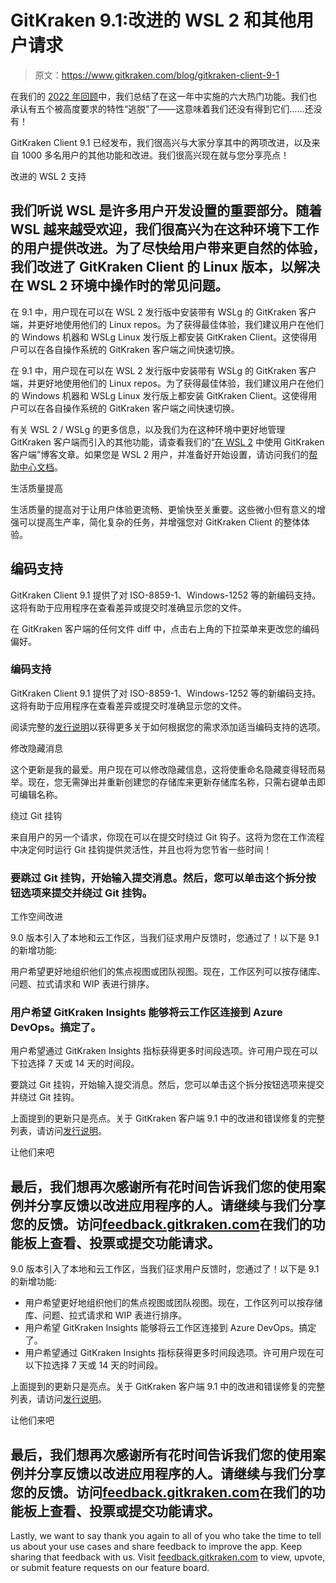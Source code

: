 # GitKraken 9.1:改进的 WSL 2 和其他用户请求

> 原文：<https://www.gitkraken.com/blog/gitkraken-client-9-1>

在我们的 [2022 年回顾](https://www.gitkraken.com/blog/gitkraken-client-2022-recap)中，我们总结了在这一年中实施的六大热门功能。我们也承认有五个被高度要求的特性“逃脱”了——这意味着我们还没有得到它们……还没有！

GitKraken Client 9.1 已经发布，我们很高兴与大家分享其中的两项改进，以及来自 1000 多名用户的其他功能和改进。我们很高兴现在就与您分享亮点！

改进的 WSL 2 支持

## 我们听说 WSL 是许多用户开发设置的重要部分。随着 WSL 越来越受欢迎，我们很高兴为在这种环境下工作的用户提供改进。为了尽快给用户带来更自然的体验，我们改进了 GitKraken Client 的 Linux 版本，以解决在 WSL 2 环境中操作时的常见问题。

在 9.1 中，用户现在可以在 WSL 2 发行版中安装带有 WSLg 的 GitKraken 客户端，并更好地使用他们的 Linux repos。为了获得最佳体验，我们建议用户在他们的 Windows 机器和 WSLg Linux 发行版上都安装 GitKraken Client。这使得用户可以在各自操作系统的 GitKraken 客户端之间快速切换。

在 9.1 中，用户现在可以在 WSL 2 发行版中安装带有 WSLg 的 GitKraken 客户端，并更好地使用他们的 Linux repos。为了获得最佳体验，我们建议用户在他们的 Windows 机器和 WSLg Linux 发行版上都安装 GitKraken Client。这使得用户可以在各自操作系统的 GitKraken 客户端之间快速切换。

[](https://www.gitkraken.com/wp-content/uploads/2023/02/image4.png)

有关 WSL 2 / WSLg 的更多信息，以及我们为在这种环境中更好地管理 GitKraken 客户端而引入的其他功能，请查看我们的“[在 WSL 2](https://www.gitkraken.com/blog/wsl2-and-gitkraken-client) 中使用 GitKraken 客户端”博客文章。如果您是 WSL 2 用户，并准备好开始设置，请访问我们的[帮助中心文档](https://help.gitkraken.com/gitkraken-client/windows-subsystem-for-linux/)。

生活质量提高

生活质量的提高对于让用户体验更流畅、更愉快至关重要。这些微小但有意义的增强可以提高生产率，简化复杂的任务，并增强您对 GitKraken Client 的整体体验。

## 编码支持

GitKraken Client 9.1 提供了对 ISO-8859-1、Windows-1252 等的新编码支持。这将有助于应用程序在查看差异或提交时准确显示您的文件。

在 GitKraken 客户端的任何文件 diff 中，点击右上角的下拉菜单来更改您的编码偏好。

### 编码支持

GitKraken Client 9.1 提供了对 ISO-8859-1、Windows-1252 等的新编码支持。这将有助于应用程序在查看差异或提交时准确显示您的文件。

阅读完整的[发行说明](https://help.gitkraken.com/gitkraken-client/current/)以获得更多关于如何根据您的需求添加适当编码支持的选项。

修改隐藏消息

[](https://www.gitkraken.com/wp-content/uploads/2023/02/image6.png)

这个更新是我的最爱。用户现在可以修改隐藏信息，这将使重命名隐藏变得轻而易举。现在，您无需弹出并重新创建您的存储库来更新存储库名称，只需右键单击即可编辑名称。

绕过 Git 挂钩

来自用户的另一个请求，你现在可以在提交时绕过 Git 钩子。这将为您在工作流程中决定何时运行 Git 挂钩提供灵活性，并且也将为您节省一些时间！

### 要跳过 Git 挂钩，开始输入提交消息。然后，您可以单击这个拆分按钮选项来提交并绕过 Git 挂钩。

工作空间改进

9.0 版本引入了本地和云工作区，当我们征求用户反馈时，您通过了！以下是 9.1 的新增功能:

[](https://www.gitkraken.com/wp-content/uploads/2023/02/image3.png)

用户希望更好地组织他们的焦点视图或团队视图。现在，工作区列可以按存储库、问题、拉式请求和 WIP 表进行排序。

### 用户希望 GitKraken Insights 能够将云工作区连接到 Azure DevOps。搞定了。

用户希望通过 GitKraken Insights 指标获得更多时间段选项。许可用户现在可以下拉选择 7 天或 14 天的时间段。

要跳过 Git 挂钩，开始输入提交消息。然后，您可以单击这个拆分按钮选项来提交并绕过 Git 挂钩。

上面提到的更新只是亮点。关于 GitKraken 客户端 9.1 中的改进和错误修复的完整列表，请访问[发行说明](https://help.gitkraken.com/gitkraken-client/current/)。

[](https://www.gitkraken.com/wp-content/uploads/2023/02/image2.png)

让他们来吧

## 最后，我们想再次感谢所有花时间告诉我们您的使用案例并分享反馈以改进应用程序的人。请继续与我们分享您的反馈。访问[feedback.gitkraken.com](http://feedback.gitkraken.com)在我们的功能板上查看、投票或提交功能请求。

9.0 版本引入了本地和云工作区，当我们征求用户反馈时，您通过了！以下是 9.1 的新增功能:

*   用户希望更好地组织他们的焦点视图或团队视图。现在，工作区列可以按存储库、问题、拉式请求和 WIP 表进行排序。
*   用户希望 GitKraken Insights 能够将云工作区连接到 Azure DevOps。搞定了。
*   用户希望通过 GitKraken Insights 指标获得更多时间段选项。许可用户现在可以下拉选择 7 天或 14 天的时间段。

上面提到的更新只是亮点。关于 GitKraken 客户端 9.1 中的改进和错误修复的完整列表，请访问[发行说明](https://help.gitkraken.com/gitkraken-client/current/)。

让他们来吧

## 最后，我们想再次感谢所有花时间告诉我们您的使用案例并分享反馈以改进应用程序的人。请继续与我们分享您的反馈。访问[feedback.gitkraken.com](http://feedback.gitkraken.com)在我们的功能板上查看、投票或提交功能请求。

Lastly, we want to say thank you again to all of you who take the time to tell us about your use cases and share feedback to improve the app. Keep sharing that feedback with us. Visit [feedback.gitkraken.com](http://feedback.gitkraken.com) to view, upvote, or submit feature requests on our feature board.